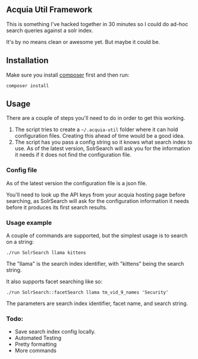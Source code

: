 ## Acquia Util Framework

This is something I've hacked together in 30 minutes so I could do ad-hoc search queries against a solr index.

It's by no means clean or awesome yet. But maybe it could be.

## Installation

Make sure you install [composer](https://getcomposer.org/download/) first and then run:

```
composer install
```

## Usage

There are a couple of steps you'll need to do in order to get this working.

1. The script tries to create a ```~/.acquia-util``` folder where it can hold configuration files. Creating this ahead of time would be a good idea.
2. The script has you pass a config string so it knows what search index to use. As of the latest version, SolrSearch will ask you for the information it needs if it does not find the configuration file.

### Config file
As of the latest version the configuration file is a json file.

You'll need to look up the API keys from your acquia hosting page before searching, as SolrSearch will ask for the configuration information it needs before it produces its first search results.


### Usage example
A couple of commands are supported, but the simplest usage is to search on a string:

```./run SolrSearch llama kittens```

The "llama" is the search index identifier, with "kittens" being the search string.

It also supports facet searching like so:

```./run SolrSearch::facetSearch llama tm_vid_9_names 'Security'```

The parameters are search index identifier, facet name, and search string.

### Todo:
* Save search index config locally.
* Automated Testing
* Pretty formatting
* More commands
